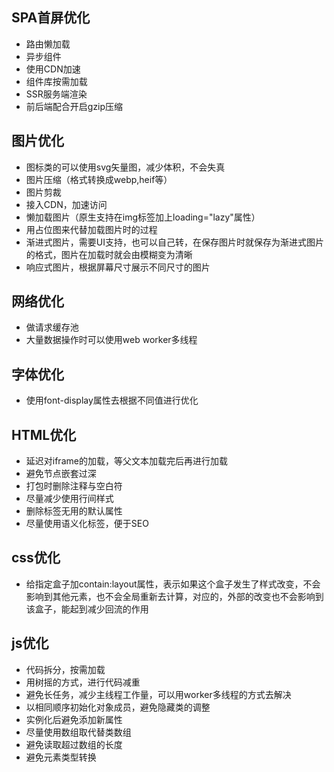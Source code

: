 ## SPA首屏优化
- 路由懒加载
- 异步组件
- 使用CDN加速
- 组件库按需加载
- SSR服务端渲染
- 前后端配合开启gzip压缩



## 图片优化
- 图标类的可以使用svg矢量图，减少体积，不会失真
- 图片压缩（格式转换成webp,heif等）
- 图片剪裁
- 接入CDN，加速访问
- 懒加载图片（原生支持在img标签加上loading="lazy"属性）
- 用占位图来代替加载图片时的过程
- 渐进式图片，需要UI支持，也可以自己转，在保存图片时就保存为渐进式图片的格式，图片在加载时就会由模糊变为清晰
- 响应式图片，根据屏幕尺寸展示不同尺寸的图片

## 网络优化
- 做请求缓存池
- 大量数据操作时可以使用web worker多线程

## 字体优化
- 使用font-display属性去根据不同值进行优化

## HTML优化
- 延迟对iframe的加载，等父文本加载完后再进行加载
- 避免节点嵌套过深
- 打包时删除注释与空白符
- 尽量减少使用行间样式
- 删除标签无用的默认属性
- 尽量使用语义化标签，便于SEO

## css优化
- 给指定盒子加contain:layout属性，表示如果这个盒子发生了样式改变，不会影响到其他元素，也不会全局重新去计算，对应的，外部的改变也不会影响到该盒子，能起到减少回流的作用

## js优化
- 代码拆分，按需加载
- 用树摇的方式，进行代码减重
- 避免长任务，减少主线程工作量，可以用worker多线程的方式去解决
- 以相同顺序初始化对象成员，避免隐藏类的调整
- 实例化后避免添加新属性
- 尽量使用数组取代替类数组
- 避免读取超过数组的长度
- 避免元素类型转换

